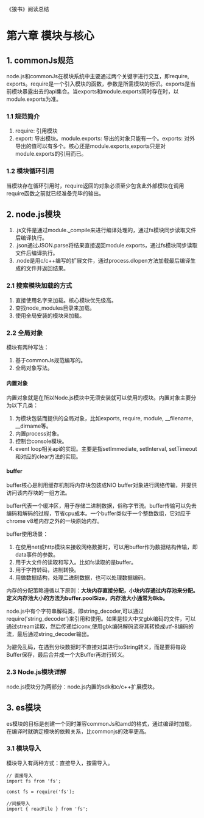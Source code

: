 《狼书》阅读总结

# 第六章 模块与核心

## 1. commonJs规范

node.js和commonJs在模块系统中主要通过两个关键字进行交互，即require, exports。require是一个引入模块的函数，参数是所需模块的标识。exports是当前模块暴露出去的api集合。当exports和module.exports同时存在时，以module.exports为准。

### 1.1 规范简介

1. require: 引用模块
2. export: 导出模块。module.exports: 导出的对象只能有一个。exports: 对外导出的值可以有多个。核心还是module.exports,exports只是对module.exports的引用而已。

### 1.2 模块循环引用

当模块存在循环引用时，require返回的对象必须至少包含此外部模块在调用require函数之前就已经准备完毕的输出。

## 2. node.js模块

1. .js文件是通过module._compile来进行编译处理的，通过fs模块同步读取文件后编译执行。
2. .json通过JSON.parse将结果直接返回module.exports，通过fs模块同步读取文件后编译执行。
3. .node是用c/c++编写的扩展文件，通过process.dlopen方法加载最后编译生成的文件并返回结果。

### 2.1 搜索模块加载的方式

1. 直接使用名字来加载。核心模块优先级高。
2. 查找node_modules目录来加载。
3. 使用全局安装的模块来加载。

### 2.2 全局对象

模块有两种写法：

1. 基于commonJs规范编写的。
2. 全局对象写法。


#### 内置对象

内置对象就是在所以Node.js模块中无须安装就可以使用的模块。内置对象主要分为以下几类：

1. 为模块包装而提供的全局对象，比如exports, require, module, __filename, __dirname等。
2. 内置process对象。
3. 控制台console模块。
4. event loop相关api的实现。主要是指setImmediate, setInterval, setTimeout和对应的clear方法的实现。

#### buffer

buffer核心是利用缓存机制将内存块包装成NIO buffer对象进行网络传输，并提供访问该内存块的一组方法。

buffer代表一个缓冲区，用于存储二进制数据，俗称字节流。buffer传输可以免去编码和解码的过程，节省cpu成本。一个buffer类似于一个整数数组，它对应于chrome v8堆内存之外的一块原始内存。

buffer使用场景：

1. 在使用net或http模块来接收网络数据时，可以用buffer作为数据结构传输，即data事件的参数。
2. 用于大文件的读取和写入。比如fs读取的是buffer。
3. 用于字符转码，进制转换。
4. 用做数据结构，处理二进制数据，也可以处理数据编码。

内存的分配策略遵循以下原则：**大块内存直接分配，小块内存通过内存池来分配。定义内存池大小的方法为buffer.poolSize，内存池大小通常为8kb。**

node.js中有个字符串解码类，即string_decoder,可以通过require('string_decoder')来引用和使用。如果是较大中文gbk编码的文件，可以通过stream读取，然后传递给iconv,使用gbk编码解码流将其转换成utf-8编码的流，最后通过string_decoder输出。

为避免乱码，在遇到分块数据时不直接对其进行toString转义，而是要将每段Buffer保存，最后合并成一个大Buffer再进行转义。

### 2.3 Node.js模块详解

node.js模块分为两部分：node.js内置的sdk和c/c++扩展模块。

## 3. es模块

es模块的目标是创建一个同时兼容commonJs和amd的格式，通过编译时加载，在编译时就确定模块的依赖关系，比commonjs的效率更高。

### 3.1 模块导入

模块导入有两种方式：直接导入，按需导入。

```
// 直接导入
import fs from 'fs';

const fs = require('fs');
```

```
//间接导入
import { readFile } from 'fs';
```











